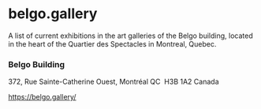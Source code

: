 # belgo.gallery

A list of current exhibitions in the art galleries of the Belgo building, located in the heart of the Quartier des Spectacles in Montreal, Quebec.

### Belgo Building

372, Rue Sainte-Catherine Ouest, Montréal QC  H3B 1A2 Canada

https://belgo.gallery/
